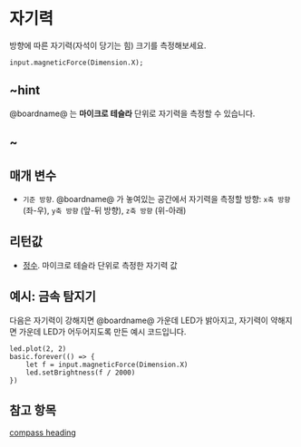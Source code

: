 # 자기력

방향에 따른 자기력(자석이 당기는 힘) 크기를 측정해보세요.

```sig
input.magneticForce(Dimension.X);
```

## ~hint

@boardname@ 는 **마이크로 테슬라** 단위로 자기력을 측정할 수 있습니다.

## ~

## 매개 변수

* `기준 방향`. @boardname@ 가 놓여있는 공간에서 자기력을 측정할 방향: `x축 방향` (좌-우), `y축 방향` (앞-뒤 방향), `z축 방향` (위-아래)

## 리턴값

* [정수](/types/number). 마이크로 테슬라 단위로 측정한 자기력 값

## 예시: 금속 탐지기

다음은 자기력이 강해지면 @boardname@ 가운데 LED가 밝아지고, 자기력이 약해지면 가운데 LED가 어두어지도록 만든 예시 코드입니다.

```blocks
led.plot(2, 2)
basic.forever(() => {
    let f = input.magneticForce(Dimension.X)
    led.setBrightness(f / 2000)
})
```

## 참고 항목

[compass heading](/reference/input/compass-heading)